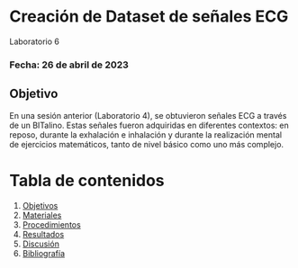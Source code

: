 # Creación de Dataset de señales ECG
Laboratorio 6

### Fecha: 26 de abril de 2023

## Objetivo
En una sesión anterior (Laboratorio 4), se obtuvieron señales ECG a través de un BITalino. Estas señales fueron adquiridas en diferentes contextos: en reposo, durante la exhalación e inhalación y durante la realización mental de ejercicios matemáticos, tanto de nivel básico como uno más complejo.

# Tabla de contenidos
 1. [Objetivos](https://github.com/MateoPortal/IntroSenales/blob/main/Documentaci%C3%B3n/Laboratorio5/Desarrollo.md#objetivos)
 2. [Materiales](https://github.com/MateoPortal/IntroSenales/blob/main/Documentaci%C3%B3n/Laboratorio5/Desarrollo.md#materiales)
 3. [Procedimientos](https://github.com/MateoPortal/IntroSenales/blob/main/Documentaci%C3%B3n/Laboratorio5/Desarrollo.md#procedimientos)
 4. [Resultados](https://github.com/MateoPortal/IntroSenales/blob/main/Documentaci%C3%B3n/Laboratorio5/Desarrollo.md#resultados-del-ploteo-de-la-se%C3%B1al-en-python)
 5. [Discusión](https://github.com/MateoPortal/IntroSenales/blob/main/Documentaci%C3%B3n/Laboratorio5/Desarrollo.md#discusi%C3%B3n)
 6. [Bibliografía](https://github.com/MateoPortal/IntroSenales/blob/main/Documentaci%C3%B3n/Laboratorio5/Desarrollo.md#bibliograf%C3%ADa)



